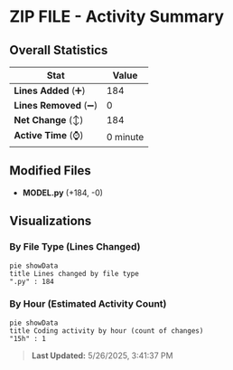 # ZIP FILE - Activity Summary 

## Overall Statistics

| Stat                   | Value                                                             |
| ---------------------- | ----------------------------------------------------------------- |
| **Lines Added** (➕)   | 184                                          |
| **Lines Removed** (➖) | 0                                        |
| **Net Change** (↕)    | 184                |
| **Active Time** (⌚)   | 0 minute |


## Modified Files
- **MODEL.py** (+184, -0)

## Visualizations

### By File Type (Lines Changed)

```mermaid
pie showData
title Lines changed by file type
".py" : 184
```

### By Hour (Estimated Activity Count)

```mermaid
pie showData
title Coding activity by hour (count of changes)
"15h" : 1
```


> **Last Updated:** 5/26/2025, 3:41:37 PM